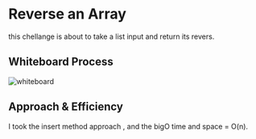 # Reverse an Array
this chellange is about to take a list input and return its revers.

## Whiteboard Process
![whiteboard](./array-reverse.PNG)

## Approach & Efficiency
I took the insert method approach , and the bigO time and space = O(n).